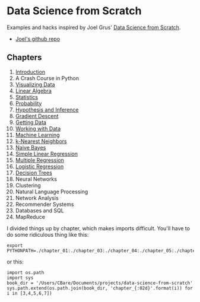 # Data Science from Scratch

Examples and hacks inspired by Joel Grus' [Data Science from Scratch][1].

* [Joel's github repo][2]


## Chapters

01. [Introduction](chapter_01)
02. A Crash Course in Python
03. [Visualizing Data](chapter_03)
04. [Linear Algebra](chapter_04)
05. [Statistics](chapter_05)
06. [Probability](chapter_06)
07. [Hypothesis and Inference](chapter_07)
08. [Gradient Descent](chapter_08)
09. [Getting Data](chapter_09)
10. [Working with Data](chapter_10)
11. [Machine Learning](chapter_11)
12. [k-Nearest Neighbors](chapter_12)
13. [Naive Bayes](chapter_13)
14. [Simple Linear Regression](chapter_14)
15. [Multiple Regression](chapter_15)
16. [Logistic Regression](chapter_16)
17. [Decision Trees](chapter_17)
18. Neural Networks
19. Clustering
20. Natural Language Processing
21. Network Analysis
22. Recommender Systems
23. Databases and SQL
24. MapReduce


I divided things up by chapter, which makes imports difficult. You'll have
to do some ridiculous thing like this:

```
export PYTHONPATH=./chapter_01:./chapter_03:./chapter_04:./chapter_05:./chapter_06:./chapter_07
```

or this:

```
import os.path
import sys
book_dir = '/Users/CBare/Documents/projects/data-science-from-scratch'
sys.path.extend(os.path.join(book_dir, 'chapter_{:02d}'.format(i)) for i in [3,4,5,6,7])
```


[1]: http://shop.oreilly.com/product/0636920033400.do
[2]: https://github.com/joelgrus/data-science-from-scratch
